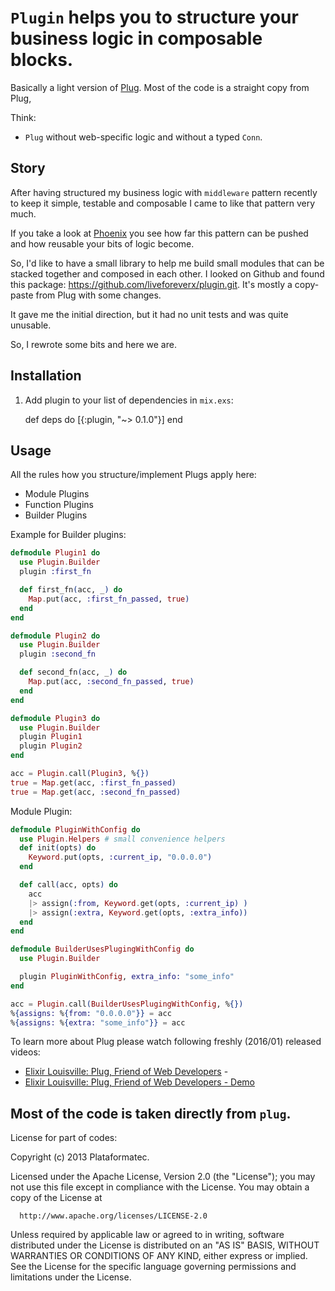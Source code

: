 # `Plugin` helps you to structure your business logic in composable blocks.

Basically a light version of [Plug](https://github.com/elixir-lang/plug). Most of the code is a straight copy from Plug,

Think:
  - `Plug` without web-specific logic and without a typed `Conn`.


## Story

After having structured my business logic  with `middleware` pattern recently to keep it simple, testable and composable I came to like that pattern very much.

If you take a look at [Phoenix](github.com/phoenixframework/phoenix/) you see how far this pattern can be pushed and how reusable your bits of logic become.


So, I'd like to have a small library to help me build small modules that can be stacked together and composed in each other. I looked on Github and found this package: https://github.com/liveforeverx/plugin.git. It's mostly a copy-paste from Plug with some changes.

It gave me the initial direction, but it had no unit tests and was quite unusable.

So, I rewrote some bits and here we are.



## Installation

  1. Add plugin to your list of dependencies in `mix.exs`:

        def deps do
          [{:plugin, "~> 0.1.0"}]
        end


## Usage

All the rules how you structure/implement Plugs apply here:
- Module Plugins
- Function Plugins
- Builder Plugins


Example for Builder plugins:

```elixir
defmodule Plugin1 do
  use Plugin.Builder
  plugin :first_fn

  def first_fn(acc, _) do
    Map.put(acc, :first_fn_passed, true)
  end
end

defmodule Plugin2 do
  use Plugin.Builder
  plugin :second_fn

  def second_fn(acc, _) do
    Map.put(acc, :second_fn_passed, true)
  end
end

defmodule Plugin3 do
  use Plugin.Builder
  plugin Plugin1
  plugin Plugin2
end

acc = Plugin.call(Plugin3, %{})
true = Map.get(acc, :first_fn_passed)
true = Map.get(acc, :second_fn_passed)
```

Module Plugin:


```elixir
defmodule PluginWithConfig do
  use Plugin.Helpers # small convenience helpers
  def init(opts) do
    Keyword.put(opts, :current_ip, "0.0.0.0")
  end

  def call(acc, opts) do
    acc
    |> assign(:from, Keyword.get(opts, :current_ip) )
    |> assign(:extra, Keyword.get(opts, :extra_info))
  end
end

defmodule BuilderUsesPlugingWithConfig do
  use Plugin.Builder

  plugin PluginWithConfig, extra_info: "some_info"
end

acc = Plugin.call(BuilderUsesPlugingWithConfig, %{})
%{assigns: %{from: "0.0.0.0"}} = acc
%{assigns: %{extra: "some_info"}} = acc
```


To learn more about Plug please watch following freshly (2016/01) released videos:
  - [Elixir Louisville: Plug, Friend of Web Developers](https://www.youtube.com/watch?v=-gev84S9_-c) -
  - [Elixir Louisville: Plug, Friend of Web Developers - Demo](https://www.youtube.com/watch?v=tfRD_e-yvOE)


## Most of the code is taken directly from `plug`.

License for part of codes:

Copyright (c) 2013 Plataformatec.

  Licensed under the Apache License, Version 2.0 (the "License");
  you may not use this file except in compliance with the License.
  You may obtain a copy of the License at

      http://www.apache.org/licenses/LICENSE-2.0

  Unless required by applicable law or agreed to in writing, software
  distributed under the License is distributed on an "AS IS" BASIS,
  WITHOUT WARRANTIES OR CONDITIONS OF ANY KIND, either express or implied.
  See the License for the specific language governing permissions and
  limitations under the License.
